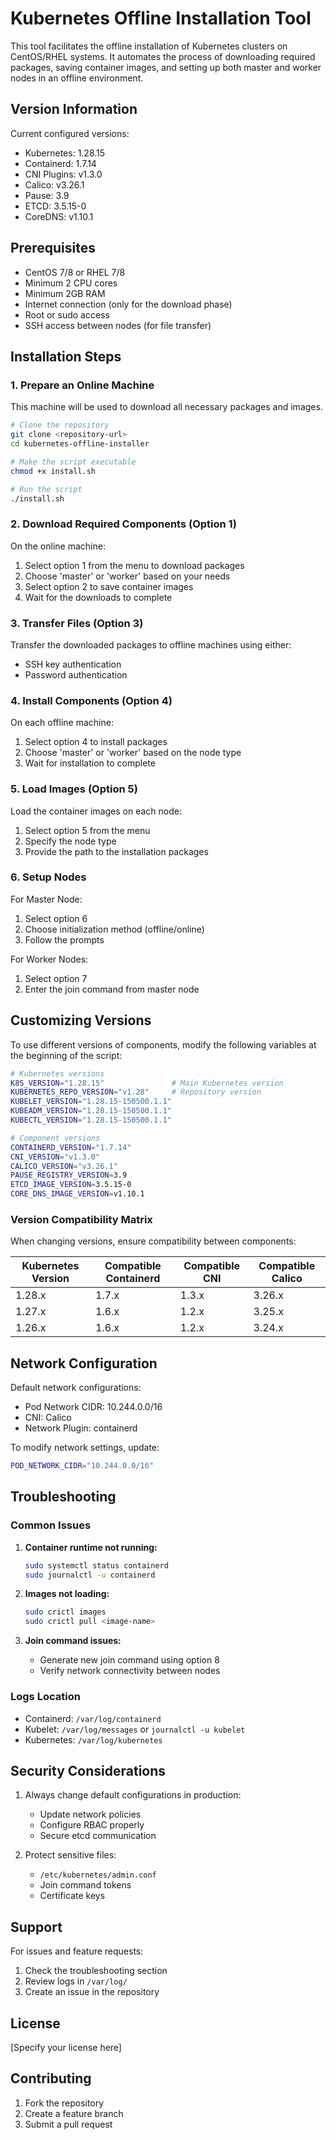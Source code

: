 # Kubernetes Offline Installation Tool

This tool facilitates the offline installation of Kubernetes clusters on CentOS/RHEL systems. It automates the process of downloading required packages, saving container images, and setting up both master and worker nodes in an offline environment.

## Version Information

Current configured versions:
- Kubernetes: 1.28.15
- Containerd: 1.7.14
- CNI Plugins: v1.3.0
- Calico: v3.26.1
- Pause: 3.9
- ETCD: 3.5.15-0
- CoreDNS: v1.10.1

## Prerequisites

- CentOS 7/8 or RHEL 7/8
- Minimum 2 CPU cores
- Minimum 2GB RAM
- Internet connection (only for the download phase)
- Root or sudo access
- SSH access between nodes (for file transfer)

## Installation Steps

### 1. Prepare an Online Machine

This machine will be used to download all necessary packages and images.

```bash
# Clone the repository
git clone <repository-url>
cd kubernetes-offline-installer

# Make the script executable
chmod +x install.sh

# Run the script
./install.sh
```

### 2. Download Required Components (Option 1)

On the online machine:
1. Select option 1 from the menu to download packages
2. Choose 'master' or 'worker' based on your needs
3. Select option 2 to save container images
4. Wait for the downloads to complete

### 3. Transfer Files (Option 3)

Transfer the downloaded packages to offline machines using either:
- SSH key authentication
- Password authentication

### 4. Install Components (Option 4)

On each offline machine:
1. Select option 4 to install packages
2. Choose 'master' or 'worker' based on the node type
3. Wait for installation to complete

### 5. Load Images (Option 5)

Load the container images on each node:
1. Select option 5 from the menu
2. Specify the node type
3. Provide the path to the installation packages

### 6. Setup Nodes

For Master Node:
1. Select option 6
2. Choose initialization method (offline/online)
3. Follow the prompts

For Worker Nodes:
1. Select option 7
2. Enter the join command from master node

## Customizing Versions

To use different versions of components, modify the following variables at the beginning of the script:

```bash
# Kubernetes versions
K8S_VERSION="1.28.15"               # Main Kubernetes version
KUBERNETES_REPO_VERSION="v1.28"     # Repository version
KUBELET_VERSION="1.28.15-150500.1.1"
KUBEADM_VERSION="1.28.15-150500.1.1"
KUBECTL_VERSION="1.28.15-150500.1.1"

# Component versions
CONTAINERD_VERSION="1.7.14"
CNI_VERSION="v1.3.0"
CALICO_VERSION="v3.26.1"
PAUSE_REGISTRY_VERSION=3.9
ETCD_IMAGE_VERSION=3.5.15-0
CORE_DNS_IMAGE_VERSION=v1.10.1
```

### Version Compatibility Matrix

When changing versions, ensure compatibility between components:

| Kubernetes Version | Compatible Containerd | Compatible CNI | Compatible Calico |
|-------------------|----------------------|----------------|-------------------|
| 1.28.x           | 1.7.x               | 1.3.x         | 3.26.x           |
| 1.27.x           | 1.6.x               | 1.2.x         | 3.25.x           |
| 1.26.x           | 1.6.x               | 1.2.x         | 3.24.x           |

## Network Configuration

Default network configurations:
- Pod Network CIDR: 10.244.0.0/16
- CNI: Calico
- Network Plugin: containerd

To modify network settings, update:
```bash
POD_NETWORK_CIDR="10.244.0.0/16"
```

## Troubleshooting

### Common Issues

1. **Container runtime not running:**
   ```bash
   sudo systemctl status containerd
   sudo journalctl -u containerd
   ```

2. **Images not loading:**
   ```bash
   sudo crictl images
   sudo crictl pull <image-name>
   ```

3. **Join command issues:**
   - Generate new join command using option 8
   - Verify network connectivity between nodes

### Logs Location

- Containerd: `/var/log/containerd`
- Kubelet: `/var/log/messages` or `journalctl -u kubelet`
- Kubernetes: `/var/log/kubernetes`

## Security Considerations

1. Always change default configurations in production:
   - Update network policies
   - Configure RBAC properly
   - Secure etcd communication

2. Protect sensitive files:
   - `/etc/kubernetes/admin.conf`
   - Join command tokens
   - Certificate keys

## Support

For issues and feature requests:
1. Check the troubleshooting section
2. Review logs in `/var/log/`
3. Create an issue in the repository

## License

[Specify your license here]

## Contributing

1. Fork the repository
2. Create a feature branch
3. Submit a pull request


